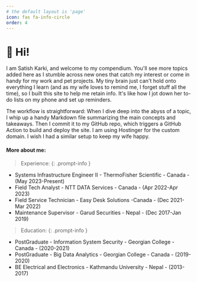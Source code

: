 ```yaml
---
# the default layout is 'page'
icon: fas fa-info-circle
order: 4
---
```

# 👋 Hi!
I am Satish Karki, and welcome to my compendium. You'll see more topics added here as I stumble across new ones that catch my interest or come in handy for my work and pet projects. My tiny brain just can't hold onto everything I learn (and as my wife loves to remind me, I forget stuff all the time), so I built this site to help me retain info. It's like how I jot down her to-do lists on my phone and set up reminders.

The workflow is straightforward: When I dive deep into the abyss of a topic, I whip up a handy Markdown file summarizing the main concepts and takeaways. Then I commit it to my GitHub repo, which triggers a GitHub Action to build and deploy the site. I am using Hostinger for the custom domain. I wish I had a similar setup to keep my wife happy.

#### More about me:
<!-- markdownlint-disable-next-line -->
>  Experience:
{: .prompt-info }
* Systems Infrastructure Engineer II - ThermoFisher Scientific - Canada - (May 2023-Present)
* Field Tech Analyst - NTT DATA Services - Canada - (Apr 2022-Apr 2023)
* Field Service Technician - Easy Desk Solutions -Canada - (Dec 2021-Mar 2022)
* Maintenance Supervisor - Garud Securities - Nepal - (Dec 2017-Jan 2019)

<!-- markdownlint-disable-next-line -->
>  Education:
{: .prompt-info }
* PostGraduate - Information System Security - Georgian College - Canada - (2020-2021)
* PostGraduate - Big Data Analytics - Georgian College - Canada - (2019-2020)
* BE Electrical and Electronics - Kathmandu University - Nepal - (2013-2017)
  

